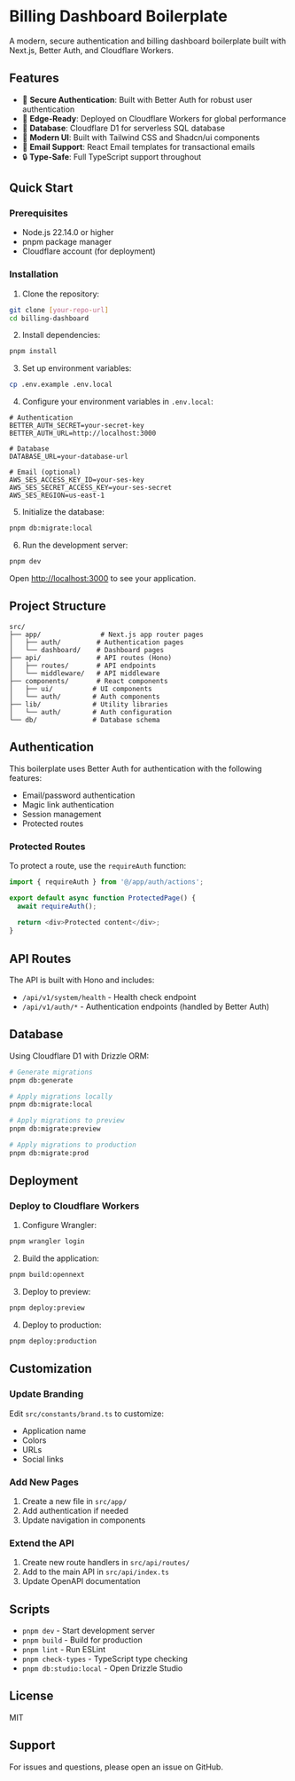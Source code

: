 # Billing Dashboard Boilerplate

A modern, secure authentication and billing dashboard boilerplate built with Next.js, Better Auth, and Cloudflare Workers.

## Features

- 🔐 **Secure Authentication**: Built with Better Auth for robust user authentication
- 🚀 **Edge-Ready**: Deployed on Cloudflare Workers for global performance
- 💾 **Database**: Cloudflare D1 for serverless SQL database
- 🎨 **Modern UI**: Built with Tailwind CSS and Shadcn/ui components
- 📧 **Email Support**: React Email templates for transactional emails
- 🔒 **Type-Safe**: Full TypeScript support throughout

## Quick Start

### Prerequisites

- Node.js 22.14.0 or higher
- pnpm package manager
- Cloudflare account (for deployment)

### Installation

1. Clone the repository:
```bash
git clone [your-repo-url]
cd billing-dashboard
```

2. Install dependencies:
```bash
pnpm install
```

3. Set up environment variables:
```bash
cp .env.example .env.local
```

4. Configure your environment variables in `.env.local`:
```env
# Authentication
BETTER_AUTH_SECRET=your-secret-key
BETTER_AUTH_URL=http://localhost:3000

# Database
DATABASE_URL=your-database-url

# Email (optional)
AWS_SES_ACCESS_KEY_ID=your-ses-key
AWS_SES_SECRET_ACCESS_KEY=your-ses-secret
AWS_SES_REGION=us-east-1
```

5. Initialize the database:
```bash
pnpm db:migrate:local
```

6. Run the development server:
```bash
pnpm dev
```

Open [http://localhost:3000](http://localhost:3000) to see your application.

## Project Structure

```
src/
├── app/               # Next.js app router pages
│   ├── auth/         # Authentication pages
│   └── dashboard/    # Dashboard pages
├── api/              # API routes (Hono)
│   ├── routes/       # API endpoints
│   └── middleware/   # API middleware
├── components/       # React components
│   ├── ui/          # UI components
│   └── auth/        # Auth components
├── lib/             # Utility libraries
│   └── auth/        # Auth configuration
└── db/              # Database schema
```

## Authentication

This boilerplate uses Better Auth for authentication with the following features:

- Email/password authentication
- Magic link authentication
- Session management
- Protected routes

### Protected Routes

To protect a route, use the `requireAuth` function:

```typescript
import { requireAuth } from '@/app/auth/actions';

export default async function ProtectedPage() {
  await requireAuth();
  
  return <div>Protected content</div>;
}
```

## API Routes

The API is built with Hono and includes:

- `/api/v1/system/health` - Health check endpoint
- `/api/v1/auth/*` - Authentication endpoints (handled by Better Auth)

## Database

Using Cloudflare D1 with Drizzle ORM:

```bash
# Generate migrations
pnpm db:generate

# Apply migrations locally
pnpm db:migrate:local

# Apply migrations to preview
pnpm db:migrate:preview

# Apply migrations to production
pnpm db:migrate:prod
```

## Deployment

### Deploy to Cloudflare Workers

1. Configure Wrangler:
```bash
pnpm wrangler login
```

2. Build the application:
```bash
pnpm build:opennext
```

3. Deploy to preview:
```bash
pnpm deploy:preview
```

4. Deploy to production:
```bash
pnpm deploy:production
```

## Customization

### Update Branding

Edit `src/constants/brand.ts` to customize:
- Application name
- Colors
- URLs
- Social links

### Add New Pages

1. Create a new file in `src/app/`
2. Add authentication if needed
3. Update navigation in components

### Extend the API

1. Create new route handlers in `src/api/routes/`
2. Add to the main API in `src/api/index.ts`
3. Update OpenAPI documentation

## Scripts

- `pnpm dev` - Start development server
- `pnpm build` - Build for production
- `pnpm lint` - Run ESLint
- `pnpm check-types` - TypeScript type checking
- `pnpm db:studio:local` - Open Drizzle Studio

## License

MIT

## Support

For issues and questions, please open an issue on GitHub.
